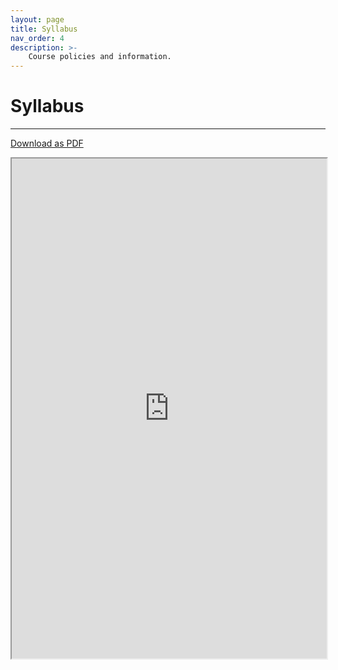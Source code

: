 ```yaml
---
layout: page
title: Syllabus
nav_order: 4
description: >-
    Course policies and information.
---
```


# Syllabus

<hr>

<a href="https://ph142-ucb.github.io/fa23/src/ph142-syllabus-sp24.pdf">Download as PDF</a>

<iframe src="https://ph142-ucb.github.io/fa23/src/ph142-syllabus-sp24.pdf" width="100%" height="800"></iframe>